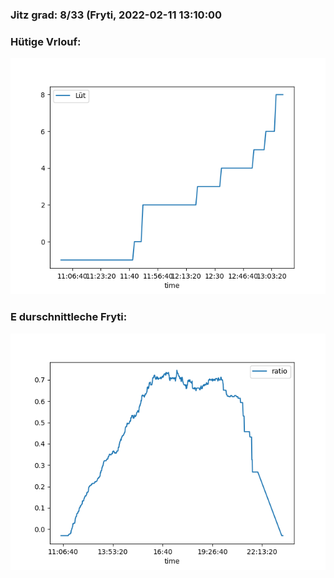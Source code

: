 ### Jitz grad: 8/33 (Fryti, 2022-02-11 13:10:00

### Hütige Vrlouf:
![Graph](Today.png)

### E durschnittleche Fryti:
![Graph](Fryti.png)